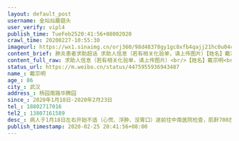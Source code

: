 ```yaml
---
layout: default_post
username: 金灿灿蘑菇头
user_verify: vipl4
publish_time: TueFeb2520:41:56+08002020
crawl_time: 20200227-10:55:30
imageurl: https://wx1.sinaimg.cn/orj360/98d48378gy1gc8xfb4qajj21hc0u04cr.jpg,https://wx3.sinaimg.cn/orj360/98d48378gy1gc8xfdea42j20u01hc1kx.jpg,https://wx3.sinaimg.cn/orj360/98d48378gy1gc8xfef7chj20u01hch33.jpg
content_brief: 肺炎患者求助超话 求助人信息（若有相关化验单，请上传图片）【姓名】戴宗明【年龄】86【所在城市】武汉【所在小区、社区】杨园南路华腾园【患病时间】2020年1月18日-2020年2月23日【联系方式】18802717016【其他紧急联系人】13807161589【病情描述】 病人于1月18日左右开始不适（心慌、浮 ...全文
content_full_raw: 求助人信息（若有相关化验单，请上传图片）<br/>【姓名】戴宗明<br/>【年龄】86<br/>【所在城市】武汉<br/>【所在小区、社区】杨园南路华腾园<br/>【患病时间】2020年1月18日-2020年2月23日<br/>【联系方式】18802717016<br/>【其他紧急联系人】13807161589<br/>【病情描述】病人于1月18日左右开始不适（心慌、浮肿、没胃口）遂前往中南医院检查，肌酐700左右，做肾透析后有发热情况，马上做ct及核酸检测均排除新冠肺炎。做完三次透析后因疫情严重医院要求出院，后于家中静养。近日，病人出现类似症状（没胃口、心慌等），前往中南医院，上次的主治医生说考虑是肺部感染引起的肾炎，2月23日又在医院做了ct及核酸检测，24日结果显示非新冠肺炎患者（如图），但肺部有严重的积水及肺气肿。25日，前往湖北省中医院希望得到住院治疗，某部门女主任先要求家属到发热门诊开具排除新冠肺炎患者的证明，家属拿到证明后，该主任优以病人为疑似患者且非武昌片区患者为由，拒绝收治。还电话威胁发热门诊负收治全责，后发热门诊反口，拒开证明。现家人求治无门，卧榻家中。刚社区来电要求病人前往隔离点治疗。请问，两次ct、核酸检测均排除疑似，为什么还要病危的老人前往治疗设备不齐全的隔离点进行非专业的治疗？耽误了病情怎么办？本人在此求助，希望社会关注，帮助我们家这位为国家机械制造业做出重大贡献的老人得到专业的正规的治疗，跪谢！！
status_url: https://m.weibo.cn/status/4475955936943487
name_: 戴宗明
age_: 86
city_: 武汉
address_: 杨园南路华腾园
since_: 2020年1月18日-2020年2月23日
tel_: 18802717016
tel2_: 13807161589
desc_: 病人于1月18日左右开始不适（心慌、浮肿、没胃口）遂前往中南医院检查，肌酐700左右，做肾透析后有发热情况，马上做ct及核酸检测均排除新冠肺炎。做完三次透析后因疫情严重医院要求出院，后于家中静养。近日，病人出现类似症状（没胃口、心慌等），前往中南医院，上次的主治医生说考虑是肺部感染引起的肾炎，2月23日又在医院做了ct及核酸检测，24日结果显示非新冠肺炎患者（如图），但肺部有严重的积水及肺气肿。25日，前往湖北省中医院希望得到住院治疗，某部门女主任先要求家属到发热门诊开具排除新冠肺炎患者的证明，家属拿到证明后，该主任优以病人为疑似患者且非武昌片区患者为由，拒绝收治。还电话威胁发热门诊负收治全责，后发热门诊反口，拒开证明。现家人求治无门，卧榻家中。刚社区来电要求病人前往隔离点治疗。请问，两次ct、核酸检测均排除疑似，为什么还要病危的老人前往治疗设备不齐全的隔离点进行非专业的治疗？耽误了病情怎么办？本人在此求助，希望社会关注，帮助我们家这位为国家机械制造业做出重大贡献的老人得到专业的正规的治疗，跪谢！！
publish_timestamp: 2020-02-25 20:41:56+08:00
---
```

